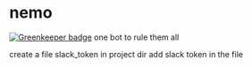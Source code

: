 # nemo

[![Greenkeeper badge](https://badges.greenkeeper.io/VikramTiwari/nemo.svg)](https://greenkeeper.io/)
one bot to rule them all


create a file slack_token in project dir
add slack token in the file

